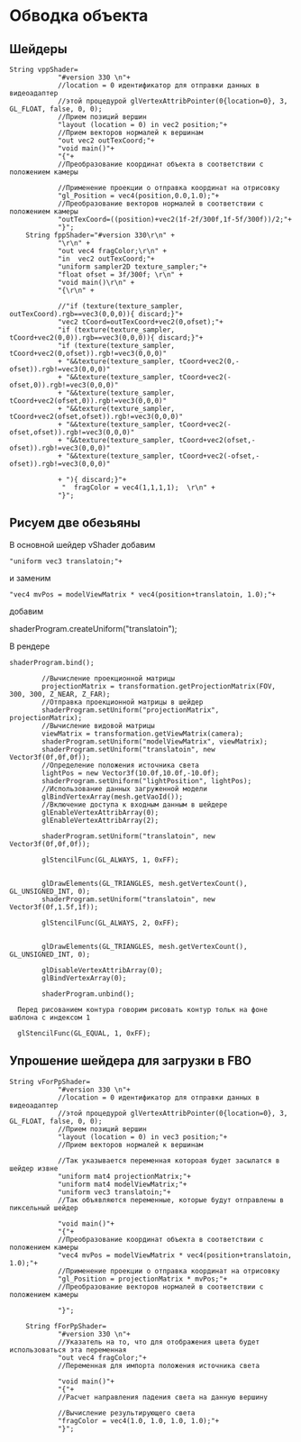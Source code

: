 #  Обводка объекта

## Шейдеры

	String vppShader=
        		"#version 330 \n"+
        		//location = 0 идентификатор для отправки данных в видеоадаптер
        		//этой процедурой glVertexAttribPointer(0{location=0}, 3, GL_FLOAT, false, 0, 0);
        		//Прием позиций вершин
				"layout (location = 0) in vec2 position;"+
        		//Прием векторов нормалей к вершинам
        		"out vec2 outTexCoord;"+
				"void main()"+
				"{"+
				//Преобразование координат объекта в соответствии с положением камеры
 				
			    //Применение проекции о отправка координат на отрисовку
				"gl_Position = vec4(position,0.0,1.0);"+
			    //Преобразование векторов нормалей в соответствии с положением камеры
				"outTexCoord=((position)+vec2(1f-2f/300f,1f-5f/300f))/2;"+
				"}";
    	String fppShader="#version 330\r\n" + 
    			"\r\n" + 
    			"out vec4 fragColor;\r\n" + 
    			"in  vec2 outTexCoord;"+
    			"uniform sampler2D texture_sampler;"+
    			"float ofset = 3f/300f; \r\n" + 
    			"void main()\r\n" + 
    			"{\r\n" + 
    			
    			//"if (texture(texture_sampler, outTexCoord).rgb==vec3(0,0,0)){ discard;}"+
    			"vec2 tCoord=outTexCoord+vec2(0,ofset);"+
    			"if (texture(texture_sampler, tCoord+vec2(0,0)).rgb==vec3(0,0,0)){ discard;}"+
    			"if (texture(texture_sampler, tCoord+vec2(0,ofset)).rgb!=vec3(0,0,0)"
    			+ "&&texture(texture_sampler, tCoord+vec2(0,-ofset)).rgb!=vec3(0,0,0)"
    			+ "&&texture(texture_sampler, tCoord+vec2(-ofset,0)).rgb!=vec3(0,0,0)"
    			+ "&&texture(texture_sampler, tCoord+vec2(ofset,0)).rgb!=vec3(0,0,0)"
    			+ "&&texture(texture_sampler, tCoord+vec2(ofset,ofset)).rgb!=vec3(0,0,0)"
    			+ "&&texture(texture_sampler, tCoord+vec2(-ofset,ofset)).rgb!=vec3(0,0,0)"
    			+ "&&texture(texture_sampler, tCoord+vec2(ofset,-ofset)).rgb!=vec3(0,0,0)"
    			+ "&&texture(texture_sampler, tCoord+vec2(-ofset,-ofset)).rgb!=vec3(0,0,0)"
    			
    			+ "){ discard;}"+
    			 "  fragColor = vec4(1,1,1,1);  \r\n" + 
    			"}";
          
## Рисуем две обезьяны

В основной шейдер vShader добавим

	"uniform vec3 translatoin;"+

и заменим

	"vec4 mvPos = modelViewMatrix * vec4(position+translatoin, 1.0);"+

добавим

 shaderProgram.createUniform("translatoin");
 
 В рендере 
 
 	shaderProgram.bind();
	          
            //Вычисление проекционной матрицы
            projectionMatrix = transformation.getProjectionMatrix(FOV, 300, 300, Z_NEAR, Z_FAR);
            //Отправка проекционной матрицы в шейдер
            shaderProgram.setUniform("projectionMatrix", projectionMatrix);
            //Вычисление видовой матрицы
            viewMatrix = transformation.getViewMatrix(camera);
            shaderProgram.setUniform("modelViewMatrix", viewMatrix);
            shaderProgram.setUniform("translatoin", new Vector3f(0f,0f,0f));
            //Определение положения источника света
            lightPos = new Vector3f(10.0f,10.0f,-10.0f);
            shaderProgram.setUniform("lightPosition", lightPos);
            //Использование данных загруженной модели
            glBindVertexArray(mesh.getVaoId());
            //Включение доступа к входным данным в шейдере
            glEnableVertexAttribArray(0);
            glEnableVertexAttribArray(2);
           
            shaderProgram.setUniform("translatoin", new Vector3f(0f,0f,0f));
           
            glStencilFunc(GL_ALWAYS, 1, 0xFF);
  
            
            glDrawElements(GL_TRIANGLES, mesh.getVertexCount(), GL_UNSIGNED_INT, 0);
            shaderProgram.setUniform("translatoin", new Vector3f(0f,1.5f,1f));
            
            glStencilFunc(GL_ALWAYS, 2, 0xFF);
        	
        	
            glDrawElements(GL_TRIANGLES, mesh.getVertexCount(), GL_UNSIGNED_INT, 0);
    
            glDisableVertexAttribArray(0);
            glBindVertexArray(0);
            
			shaderProgram.unbind();
      
      Перед рисованием контура говорим рисовать контур тольк на фоне шаблона с индексом 1
      
      glStencilFunc(GL_EQUAL, 1, 0xFF);
      
## Упрошение шейдера для загрузки в FBO


	String vForPpShader=
        		"#version 330 \n"+
        		//location = 0 идентификатор для отправки данных в видеоадаптер
        		//этой процедурой glVertexAttribPointer(0{location=0}, 3, GL_FLOAT, false, 0, 0);
        		//Прием позиций вершин
				"layout (location = 0) in vec3 position;"+
        		//Прием векторов нормалей к вершинам
				
        		//Так указывается переменная котороая будет засылатся в шейдер извне
				"uniform mat4 projectionMatrix;"+
				"uniform mat4 modelViewMatrix;"+
				"uniform vec3 translatoin;"+
				//Так объявляются переменные, которые будут отправлены в пиксельный шейдер
				
				"void main()"+
				"{"+
				//Преобразование координат объекта в соответствии с положением камеры
 				"vec4 mvPos = modelViewMatrix * vec4(position+translatoin, 1.0);"+
			    //Применение проекции о отправка координат на отрисовку
				"gl_Position = projectionMatrix * mvPos;"+
			    //Преобразование векторов нормалей в соответствии с положением камеры
				
				"}";
    	
    	String fForPpShader=
				"#version 330 \n"+
				//Указатель на то, что для отображения цвета будет использоваться эта переменная
				"out vec4 fragColor;"+
				//Переменная для импорта положения источника света
				
				"void main()"+
				"{"+
				//Расчет направления падения света на данную вершину
			
				//Вычисление результирующего света
				"fragColor = vec4(1.0, 1.0, 1.0, 1.0);"+
				"}";
				
 				

